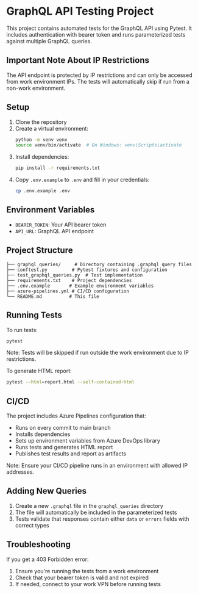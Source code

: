 # GraphQL API Testing Project

This project contains automated tests for the GraphQL API using Pytest. It includes authentication with bearer token and runs parameterized tests against multiple GraphQL queries.

## Important Note About IP Restrictions

The API endpoint is protected by IP restrictions and can only be accessed from work environment IPs. The tests will automatically skip if run from a non-work environment.

## Setup

1. Clone the repository
2. Create a virtual environment:
   ```bash
   python -m venv venv
   source venv/bin/activate  # On Windows: venv\Scripts\activate
   ```
3. Install dependencies:
   ```bash
   pip install -r requirements.txt
   ```
4. Copy `.env.example` to `.env` and fill in your credentials:
   ```bash
   cp .env.example .env
   ```

## Environment Variables

- `BEARER_TOKEN`: Your API bearer token
- `API_URL`: GraphQL API endpoint

## Project Structure

```
├── graphql_queries/     # Directory containing .graphql query files
├── conftest.py         # Pytest fixtures and configuration
├── test_graphql_queries.py  # Test implementation
├── requirements.txt    # Project dependencies
├── .env.example       # Example environment variables
├── azure-pipelines.yml # CI/CD configuration
└── README.md          # This file
```

## Running Tests

To run tests:
```bash
pytest
```

Note: Tests will be skipped if run outside the work environment due to IP restrictions.

To generate HTML report:
```bash
pytest --html=report.html --self-contained-html
```

## CI/CD

The project includes Azure Pipelines configuration that:
- Runs on every commit to main branch
- Installs dependencies
- Sets up environment variables from Azure DevOps library
- Runs tests and generates HTML report
- Publishes test results and report as artifacts

Note: Ensure your CI/CD pipeline runs in an environment with allowed IP addresses.

## Adding New Queries

1. Create a new `.graphql` file in the `graphql_queries` directory
2. The file will automatically be included in the parameterized tests
3. Tests validate that responses contain either `data` or `errors` fields with correct types

## Troubleshooting

If you get a 403 Forbidden error:
1. Ensure you're running the tests from a work environment
2. Check that your bearer token is valid and not expired
3. If needed, connect to your work VPN before running tests 
